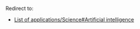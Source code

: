 Redirect to:

*   [List of applications/Science#Artificial intelligence](/index.php/List_of_applications/Science#Artificial_intelligence "List of applications/Science")